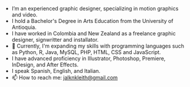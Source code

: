 - I’m an experienced graphic designer, specializing in motion graphics and video.
- I hold a Bachelor's Degree in Arts Education from the University of Antioquia.
- I have worked in Colombia and New Zealand as a freelance graphic designer, signwritter and installator.
- 🌱 Currently, I'm expanding my skills with programming languages such as Python, R, Java, MySQL, PHP, HTML, CSS and JavaScript.  
- I have advanced proficiency in Illustrator, Photoshop, Premiere, InDesign, and After Effects.
- I speak Spanish, English, and Italian.
- 📫 How to reach me: jalknkleith@gmail.com

